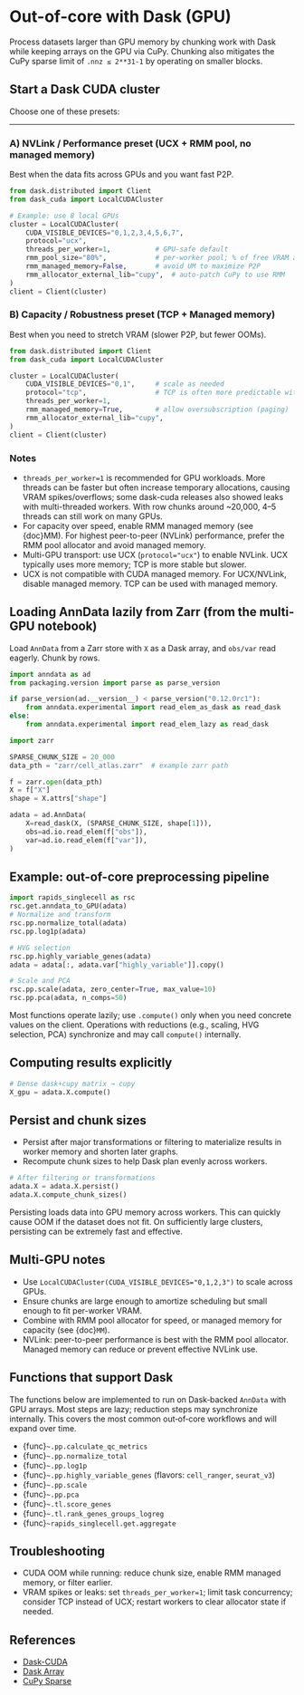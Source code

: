 # Out-of-core with Dask (GPU)

Process datasets larger than GPU memory by chunking work with Dask while keeping arrays on the GPU via CuPy. Chunking also mitigates the CuPy sparse limit of `.nnz ≤ 2**31-1` by operating on smaller blocks.


## Start a Dask CUDA cluster

Choose one of these presets:

---

### A) NVLink / Performance preset (UCX + RMM pool, no managed memory)

Best when the data fits across GPUs and you want fast P2P.

```python
from dask.distributed import Client
from dask_cuda import LocalCUDACluster

# Example: use 8 local GPUs
cluster = LocalCUDACluster(
    CUDA_VISIBLE_DEVICES="0,1,2,3,4,5,6,7",
    protocol="ucx",
    threads_per_worker=1,           # GPU-safe default
    rmm_pool_size="80%",            # per-worker pool; % of free VRAM at start
    rmm_managed_memory=False,       # avoid UM to maximize P2P
    rmm_allocator_external_lib="cupy",  # auto-patch CuPy to use RMM
)
client = Client(cluster)
```
### B) Capacity / Robustness preset (TCP + Managed memory)

Best when you need to stretch VRAM (slower P2P, but fewer OOMs).
```python
from dask.distributed import Client
from dask_cuda import LocalCUDACluster

cluster = LocalCUDACluster(
    CUDA_VISIBLE_DEVICES="0,1",     # scale as needed
    protocol="tcp",                 # TCP is often more predictable with UVM
    threads_per_worker=1,
    rmm_managed_memory=True,        # allow oversubscription (paging)
    rmm_allocator_external_lib="cupy",
)
client = Client(cluster)
```

### Notes
* `threads_per_worker=1` is recommended for GPU workloads. More threads can be faster but often increase temporary allocations, causing VRAM spikes/overflows; some dask-cuda releases also showed leaks with multi-threaded workers. With row chunks around ~20,000, 4–5 threads can still work on many GPUs.
* For capacity over speed, enable RMM managed memory (see {doc}MM). For highest peer-to-peer (NVLink) performance, prefer the RMM pool allocator and avoid managed memory.
* Multi-GPU transport: use UCX (`protocol="ucx"`) to enable NVLink. UCX typically uses more memory; TCP is more stable but slower.
* UCX is not compatible with CUDA managed memory. For UCX/NVLink, disable managed memory. TCP can be used with managed memory.

## Loading AnnData lazily from Zarr (from the multi-GPU notebook)

Load `AnnData` from a Zarr store with `X` as a Dask array, and `obs/var` read eagerly. Chunk by rows.

```python
import anndata as ad
from packaging.version import parse as parse_version

if parse_version(ad.__version__) < parse_version("0.12.0rc1"):
    from anndata.experimental import read_elem_as_dask as read_dask
else:
    from anndata.experimental import read_elem_lazy as read_dask

import zarr

SPARSE_CHUNK_SIZE = 20_000
data_pth = "zarr/cell_atlas.zarr"  # example zarr path

f = zarr.open(data_pth)
X = f["X"]
shape = X.attrs["shape"]

adata = ad.AnnData(
    X=read_dask(X, (SPARSE_CHUNK_SIZE, shape[1])),
    obs=ad.io.read_elem(f["obs"]),
    var=ad.io.read_elem(f["var"]),
)
```

## Example: out-of-core preprocessing pipeline

```python
import rapids_singlecell as rsc
rsc.get.anndata_to_GPU(adata)
# Normalize and transform
rsc.pp.normalize_total(adata)
rsc.pp.log1p(adata)

# HVG selection
rsc.pp.highly_variable_genes(adata)
adata = adata[:, adata.var["highly_variable"]].copy()

# Scale and PCA
rsc.pp.scale(adata, zero_center=True, max_value=10)
rsc.pp.pca(adata, n_comps=50)
```

Most functions operate lazily; use `.compute()` only when you need concrete values on the client. Operations with reductions (e.g., scaling, HVG selection, PCA) synchronize and may call `compute()` internally.

## Computing results explicitly

```python
# Dense dask+cupy matrix → cupy
X_gpu = adata.X.compute()

```

## Persist and chunk sizes

- Persist after major transformations or filtering to materialize results in worker memory and shorten later graphs.
- Recompute chunk sizes to help Dask plan evenly across workers.

```python
# After filtering or transformations
adata.X = adata.X.persist()
adata.X.compute_chunk_sizes()
```

Persisting loads data into GPU memory across workers. This can quickly cause OOM if the dataset does not fit. On sufficiently large clusters, persisting can be extremely fast and effective.


## Multi-GPU notes

- Use `LocalCUDACluster(CUDA_VISIBLE_DEVICES="0,1,2,3")` to scale across GPUs.
- Ensure chunks are large enough to amortize scheduling but small enough to fit per-worker VRAM.
- Combine with RMM pool allocator for speed, or managed memory for capacity (see {doc}`MM`).
- NVLink: peer-to-peer performance is best with the RMM pool allocator. Managed memory can reduce or prevent effective NVLink use.

## Functions that support Dask

The functions below are implemented to run on Dask‑backed `AnnData` with GPU arrays. Most steps are lazy; reduction steps may synchronize internally. This covers the most common out‑of‑core workflows and will expand over time.

- {func}`~.pp.calculate_qc_metrics`
- {func}`~.pp.normalize_total`
- {func}`~.pp.log1p`
- {func}`~.pp.highly_variable_genes` (flavors: `cell_ranger`, `seurat_v3`)
- {func}`~.pp.scale`
- {func}`~.pp.pca`
- {func}`~.tl.score_genes`
- {func}`~.tl.rank_genes_groups_logreg`
- {func}`~rapids_singlecell.get.aggregate`

## Troubleshooting

- CUDA OOM while running: reduce chunk size, enable RMM managed memory, or filter earlier.
- VRAM spikes or leaks: set `threads_per_worker=1`; limit task concurrency; consider TCP instead of UCX; restart workers to clear allocator state if needed.

## References

- [Dask-CUDA](https://docs.rapids.ai/api/dask-cuda/stable/)
- [Dask Array](https://docs.dask.org/en/stable/array.html)
- [CuPy Sparse](https://docs.cupy.dev/en/stable/reference/sparse.html)
